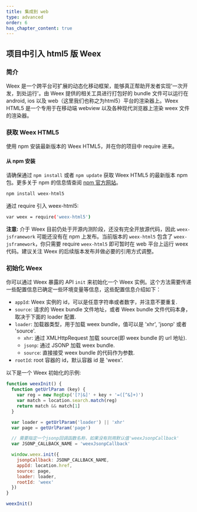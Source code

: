 ```yaml
---
title: 集成到 web
type: advanced
order: 6
has_chapter_content: true
---
```


## 项目中引入 html5 版 Weex

### 简介

Weex 是一个跨平台可扩展的动态化移动框架，能够真正帮助开发者实现'一次开发，到处运行'。由 Weex 提供的相关工具进行打包好的 bundle 文件可以运行在 android, ios 以及 web（这里我们也称之为html5）平台的渲染器上。Weex HTML5 是一个专用于在移动端 webview 以及各种现代浏览器上渲染 weex 文件的渲染器。
### 获取 Weex HTML5

使用 npm 安装最新版本的 Weex HTML5，并在你的项目中 require 进来。
#### 从 npm 安装

请确保通过 `npm install` 或者 `npm update` 获取 Weex HTML5 的最新版本 npm 包。更多关于 npm 的信息情查阅 [npm 官方网站](https://docs.npmjs.com/)。

```bash
npm install weex-html5
```

通过 require 引入 weex-html5:

```bash
var weex = require('weex-html5')
```

**注意:** 介于 Weex 目前仍处于开源内测阶段，还没有完全开放源代码，因此 `weex-jsframework` 可能还没有在 npm 上发布。当前版本的 `weex-html5` 包含了 `weex-jsframework`，你只需要 require `weex-html5` 即可暂时在 web 平台上运行 weex 代码。建议关注 Weex 的后续版本发布并做必要的引用方式调整。
### 初始化 Weex

你可以通过 Weex 暴露的 API `init` 来初始化一个 Weex 实例。这个方法需要传递一些配置信息已确定一些环境变量等信息，这些配置信息介绍如下：
- `appId`: Weex 实例的 id，可以是任意字符串或者数字，并注意不要重复.
- `source`: 请求的 Weex bundle 文件地址，或者 Weex bundle 文件代码本身，取决于下面的 loader 配置.
- `loader`: 加载器类型，用于加载 weex bundle，值可以是 'xhr', 'jsonp' 或者 'source'.
  - `xhr`: 通过 XMLHttpRequest 加载 source(即 weex bundle 的 url 地址).
  - `jsonp`: 通过 JSONP 加载 weex bundle.
  - `source`: 直接接受 weex bundle 的代码作为参数.
- `rootId`: root 容器的 id，默认容器 id 是 'weex'.

以下是一个 Weex 初始化的示例:

``` javascript
function weexInit() {
  function getUrlParam (key) {
    var reg = new RegExp('[?|&]' + key + '=([^&]+)')
    var match = location.search.match(reg)
    return match && match[1]
  }

  var loader = getUrlParam('loader') || 'xhr'
  var page = getUrlParam('page')

  // 需要指定一个jsonp回调函数名称，如果没有则用默认值'weexJsonpCallback'
  var JSONP_CALLBACK_NAME = 'weexJsonpCallback'

  window.weex.init({
    jsonpCallback: JSONP_CALLBACK_NAME,
    appId: location.href,
    source: page,
    loader: loader,
    rootId: 'weex'
  })
}

weexInit()
```
